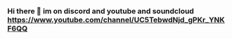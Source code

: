 ### Hi there 👋 im on discord and youtube and soundcloud https://www.youtube.com/channel/UC5TebwdNjd_gPKr_YNKF6QQ

<!--
**joshuaword2alt/joshuaword2alt** is a ✨ _special_ ✨ repository because its `README.md` (this file) appears on your GitHub profile.

Here are some ideas to get you started: I WILL POST ON MY ALT THERES A STORIES IN WEB VERSION CHECK OUT


- my first start my first start its when i have an account i got flagged so i decided i have an alt so i will never do that again so here i found that - https://www.a1k0n.net/2011/07/20/donut-math.html and its cool then i found this in video https://youtu.be/SHhoFsgaWjA and check it out on archived-picture channel in discord also when it happend i stard it so the end and also i have this now https://desktop.github.com/ happy.
https://gitlab.com/joshuaword2alt
https://ffmpeg.org/pipermail/ffmpeg-user/2011-October/002877.html
https://www.image-line.com/fl-studio-learning/fl-studio-online-manual/html/plugins/ZGameEditor%20Visualizer.htm
https://avatars.githubusercontent.com/u/83602259?s=400&u=9f17ee2d5a87b43441d7563ef8765c409e3a7a28&v=4
https://gitter.im/websocat/Lobby
